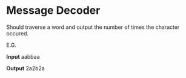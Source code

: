 # Message Decoder

Should traverse a word and output the number of times the character occured.

E.G. 

<b>Input</b>
aabbaa

<b>Output</b>
2a2b2a
